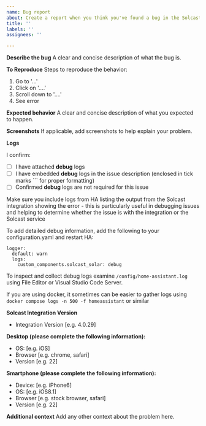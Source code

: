 ```yaml
---
name: Bug report
about: Create a report when you think you've found a bug in the Solcast integration
title: ''
labels: ''
assignees: ''

---
```


**Describe the bug**
A clear and concise description of what the bug is.

**To Reproduce**
Steps to reproduce the behavior:
1. Go to '...'
2. Click on '....'
3. Scroll down to '....'
4. See error

**Expected behavior**
A clear and concise description of what you expected to happen.

**Screenshots**
If applicable, add screenshots to help explain your problem.

**Logs**

I confirm:
- [ ] I have attached **debug** logs 
- [ ] I have embedded **debug** logs in the issue description (enclosed in tick marks ``` for proper formatting)
- [ ] Confirmed **debug** logs are not required for this issue

Make sure you include logs from HA listing the output from the Solcast integration showing the error - this is particularly useful in debugging issues and helping to determine whether the issue is with the integration or the Solcast service

To add detailed debug information, add the following to your configuration.yaml and restart HA:
```
logger:
  default: warn
  logs:
    custom_components.solcast_solar: debug
```

To inspect and collect debug logs examine `/config/home-assistant.log` using File Editor or Visual Studio Code Server.

If you are using docker, it sometimes can be easier to gather logs using `docker compose logs -n 500 -f homeassistant` or similar

**Solcast Integration Version**
 - Integration Version [e.g. 4.0.29]

**Desktop (please complete the following information):**
 - OS: [e.g. iOS]
 - Browser [e.g. chrome, safari]
 - Version [e.g. 22]

**Smartphone (please complete the following information):**
 - Device: [e.g. iPhone6]
 - OS: [e.g. iOS8.1]
 - Browser [e.g. stock browser, safari]
 - Version [e.g. 22]

**Additional context**
Add any other context about the problem here.
